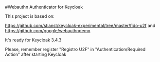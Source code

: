 #Webauthn Authenticator for Keycloak

This project is based on:

https://github.com/stianst/keycloak-experimental/tree/master/fido-u2f and https://github.com/google/webauthndemo

It's ready for Keycloak 3.4.3

Please, remember register "Registro U2F" in "Authentication/Required Action" after starting Keycloak
